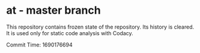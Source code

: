 # at - master branch

This repository contains frozen state of the repository.
Its history is cleared. It is used only for static code
analysis with Codacy.

Commit Time: 1690176694